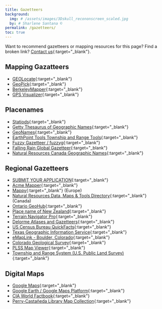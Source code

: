 ```yaml
---
title: Gazetteers
background:
  img: # /assets/images/3Dskull_recononscreen_scaled.jpg
  by: # Sharlene Santana ©
permalink: /gazetteers/
toc: true
---
```

Want to recommend gazetteers or mapping resources for this page? Find a broken link? [Contact us](){:target="_blank"}.

## Mapping Gazatteers
- [GEOLocate](https://www.geo-locate.org/){:target="_blank"}
- [GeoPick](https://geopick.gbif.org/){:target="_blank"}
- [BerkeleyMapper](https://berkeleymapper.berkeley.edu/){:target="_blank"}
- [GPS Visualizer](https://www.gpsvisualizer.com/){:target="_blank"}

## Placenames
- [Statiods](https://www.statoids.com/){:target="_blank"}
- [Getty Thesaurus of Geographic Names](https://www.getty.edu/research/tools/vocabularies/tgn/){:target="_blank"}
- [GeoNames](https://www.geonames.org/){:target="_blank"}
- [EarthPoint Tools Township and Range Tools](https://www.earthpoint.us/Townships.aspx){:target="_blank"}
- [Fuzzy Gazetteer / fuzzyg](https://isodp.hof-university.de/fuzzyg/query/){:target="_blank"}
- [Falling Rain Global Gazetteer](https://www.fallingrain.com/world/){:target="_blank"}
- [Natural Resources Canada Geographic Names](https://natural-resources.canada.ca/maps-tools-publications/maps/geographical-names-canada/geographical-names-canada){:target="_blank"}

## Regional Gazetteers
- [SUBMIT YOUR APPLICATION](https://forms.gle/YQnwF8Lcf4wvg4UdA){:target="_blank"}
- [Acme Mapper](https://mapper.acme.com/){:target="_blank"}
- [Mappy](https://en.mappy.com/){:target="_blank"} (Europe)
- [Natural Resources Data, Maps & Tools Directory](https://natural-resources.canada.ca/maps-tools-publications){:target="_blank"} (Canada)
- [Ontario GeoHub](https://geohub.lio.gov.on.ca/){:target="_blank"}
- [Place name of New Zealand](https://www.linz.govt.nz/products-services/place-names/place-names-new-zealand){:target="_blank"}
- [Terrain Navigator Pro](https://www.terrainnavigator.com/){:target="_blank"}
- [Delorme Atlases and Gazetteers](https://randpublishing.com/delorme/?srsltid=AfmBOoqwN1ctoZ8Vb7u5WtkJKGz3BR6y-RNy9jo8QT44TyGjd-Yk-J7O){:target="_blank"}
- [US Census Bureau QuickFacts](https://www.census.gov/quickfacts/){:target="_blank"}
- [Texas Geographic Information Service](https://www.tnris.org/){:target="_blank"}
- [eMapLink - Boulder, Colorado](https://maps.bouldercolorado.gov/emaplink/){:target="_blank"}
- [Colorado Geological Survey](https://coloradogeologicalsurvey.org/){:target="_blank"}
- [PLSS Map Viewer](https://www.arcgis.com/apps/View/index.html?appid=019dd6f39fda4d3b811abfab0878b63b){:target="_blank"}
- [Township and Range System (U.S. Public Land Survey)](https://project.geo.msu.edu/geogmich/michigan/Maps_Graphics%5CUSPLSS.pdf){:target="_blank"}

## Digital Maps
- [Google Maps](https://www.google.com/maps){:target="_blank"}
- [Google Earth / Google Maps Platform](https://mapsplatform.google.com/maps-products/earth/capabilities/?utm_source=google_earth&utm_medium=site&utm_campaign=next-25&utm_content=legacy){:target="_blank"}
- [CIA World Factbook](https://www.cia.gov/the-world-factbook/){:target="_blank"}
- [Perry-Castañeda Library Map Collection](https://maps.lib.utexas.edu/maps/map_sites/cities_sites.html){:target="_blank"}

